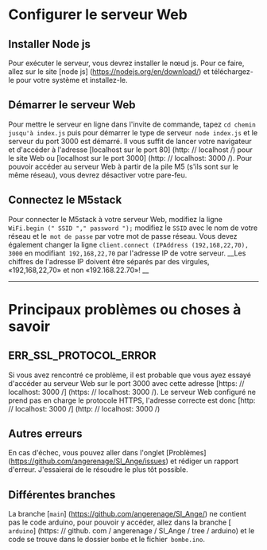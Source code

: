 # Configurer le serveur Web

  ## Installer Node js
  Pour exécuter le serveur, vous devrez installer le nœud js.
  Pour ce faire, allez sur le site [node js] (https://nodejs.org/en/download/) et téléchargez-le pour votre système et installez-le.

  ## Démarrer le serveur Web
  Pour mettre le serveur en ligne dans l'invite de commande, tapez `cd chemin jusqu'à index.js` puis pour démarrer le type de serveur` node index.js` et le serveur du port 3000 est démarré.
  Il vous suffit de lancer votre navigateur et d'accéder à l'adresse [localhost sur le port 80] (http: // localhost /) pour le site Web ou [localhost sur le port 3000] (http: // localhost: 3000 /).
  Pour pouvoir accéder au serveur Web à partir de la pile M5 (s'ils sont sur le même réseau), vous devrez désactiver votre pare-feu.

  ## Connectez le M5stack
  Pour connecter le M5stack à votre serveur Web, modifiez la ligne `WiFi.begin (" SSID "," password ");` modifiez le `SSID` avec le nom de votre réseau et le` mot de passe` par votre mot de passe réseau.
  Vous devez également changer la ligne `client.connect (IPAddress (192,168,22,70), 3000` en modifiant` 192,168,22,70` par l'adresse IP de votre serveur.
  __Les chiffres de l'adresse IP doivent être séparés par des virgules, «192,168,22,70» et non «192.168.22.70»! __

-----------------

# Principaux problèmes ou choses à savoir

  ## ERR_SSL_PROTOCOL_ERROR
  Si vous avez rencontré ce problème, il est probable que vous ayez essayé d'accéder au serveur Web sur le port 3000 avec cette adresse [https: // localhost: 3000 /] (https: // localhost: 3000 /). Le serveur Web configuré ne prend pas en charge le protocole HTTPS, l'adresse correcte est donc [http: // localhost: 3000 /] (http: // localhost: 3000 /)
  
  ## Autres erreurs
  En cas d'échec, vous pouvez aller dans l'onglet [Problèmes] (https://github.com/angerenage/SI_Ange/issues) et rédiger un rapport d'erreur. J'essaierai de le résoudre le plus tôt possible.

  ## Différentes branches
  La branche [`main`] (https://github.com/angerenage/SI_Ange/) ne contient pas le code arduino, pour pouvoir y accéder, allez dans la branche [` arduino`] (https: // github. com / angerenage / SI_Ange / tree / arduino) et le code se trouve dans le dossier `bombe` et le fichier` bombe.ino`.
